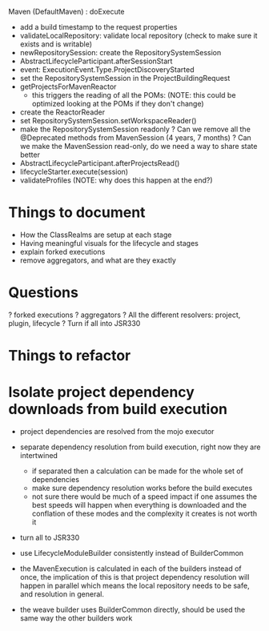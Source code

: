 Maven (DefaultMaven) : doExecute
 - add a build timestamp to the request properties
 - validateLocalRepository: validate local repository (check to make sure it exists and is writable)
 - newRepositorySession: create the RepositorySystemSession
 - AbstractLifecycleParticipant.afterSessionStart
 - event: ExecutionEvent.Type.ProjectDiscoveryStarted
 - set the RepositorySystemSession in the ProjectBuildingRequest
 - getProjectsForMavenReactor 
   - this triggers the reading of all the POMs: (NOTE: this could be optimized looking at the POMs if they don't change)
 - create the ReactorReader
 - set RepositorySystemSession.setWorkspaceReader()
 - make the RepositorySystemSession readonly
 ? Can we remove all the @Deprecated methods from MavenSession (4 years, 7 months)
 ? Can we make the MavenSession read-only, do we need a way to share state better 
 - AbstractLifecycleParticipant.afterProjectsRead()
 - lifecycleStarter.execute(session)
 - validateProfiles (NOTE: why does this happen at the end?)

# Things to document
- How the ClassRealms are setup at each stage
- Having meaningful visuals for the lifecycle and stages
- explain forked executions
- remove aggregators, and what are they exactly

# Questions

? forked executions
? aggregators
? All the different resolvers: project, plugin, lifecycle
? Turn if all into JSR330

# Things to refactor

# Isolate project dependency downloads from build execution
- project dependencies are resolved from the mojo executor
- separate dependency resolution from build execution, right now they are intertwined
  - if separated then a calculation can be made for the whole set of dependencies
  - make sure dependency resolution works before the build executes
  - not sure there would be much of a speed impact if one assumes the best speeds will happen when everything is downloaded and the
    conflation of these modes and the complexity it creates is not worth it

- turn all to JSR330 
- use LifecycleModuleBuilder consistently instead of BuilderCommon
- the MavenExecution is calculated in each of the builders instead of once, the implication of this is that project dependency resolution will happen in parallel which means the local repository needs to be safe, and resolution in general.
- the weave builder uses BuilderCommon directly, should be used the same way the other builders work
